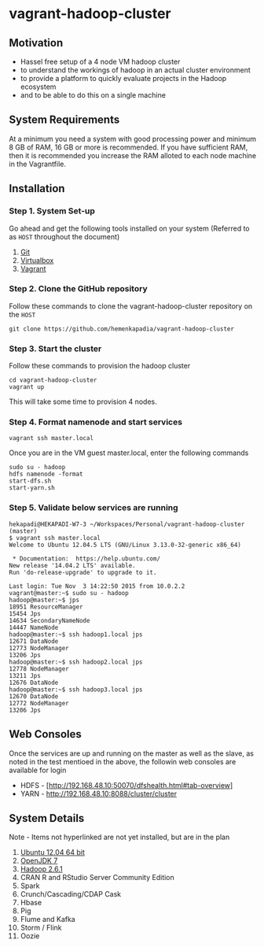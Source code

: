 vagrant-hadoop-cluster
======================

Motivation
----------

  * Hassel free setup of a 4 node VM hadoop cluster
  * to understand the workings of hadoop in an actual cluster environment
  * to provide a platform to quickly evaluate projects in the Hadoop ecosystem
  * and to be able to do this on a single machine
  
System Requirements
-------------------

At a minimum you need a system with good processing power and minimum 8 GB of RAM, 16 GB or more is recommended. If you have sufficient RAM, then it is recommended you increase the RAM alloted to each node machine in the Vagrantfile.  

Installation
------------

### Step 1. System Set-up

Go ahead and get the following tools installed on your system (Referred to as `HOST` throughout the document) 

1. [Git](http://git-scm.com/downloads)
2. [Virtualbox](https://www.virtualbox.org/wiki/Downloads)
3. [Vagrant](https://www.vagrantup.com/downloads.html)


### Step 2. Clone the GitHub repository

Follow these commands to clone the vagrant-hadoop-cluster repository on the `HOST`

	git clone https://github.com/hemenkapadia/vagrant-hadoop-cluster

### Step 3. Start the cluster

Follow these commands to provision the hadoop cluster

	cd vagrant-hadoop-cluster
	vagrant up

This will take some time to provision 4 nodes.

### Step 4. Format namenode and start services

	vagrant ssh master.local
    
Once you are in the VM guest master.local, enter the following commands 
	
    sudo su - hadoop
    hdfs namenode -format
    start-dfs.sh
    start-yarn.sh
    
### Step 5. Validate below services are running

    hekapadi@HEKAPADI-W7-3 ~/Workspaces/Personal/vagrant-hadoop-cluster (master)
    $ vagrant ssh master.local
    Welcome to Ubuntu 12.04.5 LTS (GNU/Linux 3.13.0-32-generic x86_64)

     * Documentation:  https://help.ubuntu.com/
    New release '14.04.2 LTS' available.
    Run 'do-release-upgrade' to upgrade to it.

    Last login: Tue Nov  3 14:22:50 2015 from 10.0.2.2
    vagrant@master:~$ sudo su - hadoop
    hadoop@master:~$ jps
    18951 ResourceManager
    15454 Jps
    14634 SecondaryNameNode
    14447 NameNode
    hadoop@master:~$ ssh hadoop1.local jps
    12671 DataNode
    12773 NodeManager
    13206 Jps
    hadoop@master:~$ ssh hadoop2.local jps
    12778 NodeManager
    13211 Jps
    12676 DataNode
    hadoop@master:~$ ssh hadoop3.local jps
    12670 DataNode
    12772 NodeManager
    13206 Jps
    
Web Consoles
------------
Once the services are up and running on the master as well as the slave, as noted in the test mentioed in the above, the followin web consoles are available for login

  * HDFS - [http://192.168.48.10:50070/dfshealth.html#tab-overview]
  * YARN - http://192.168.48.10:8088/cluster/cluster

System Details
--------------

Note - Items not hyperlinked are not yet installed, but are in the plan

1. [Ubuntu 12.04 64 bit](https://atlas.hashicorp.com/puppetlabs/boxes/ubuntu-12.04-64-puppet)
2. [OpenJDK 7](http://openjdk.java.net/install/index.html)
3. [Hadoop 2.6.1](https://hadoop.apache.org/docs/r2.6.1/)
4. CRAN R and  RStudio Server Community Edition
5. Spark
6. Crunch/Cascading/CDAP Cask
7. Hbase
8. Pig
9. Flume and Kafka
10. Storm / Flink
11. Oozie



